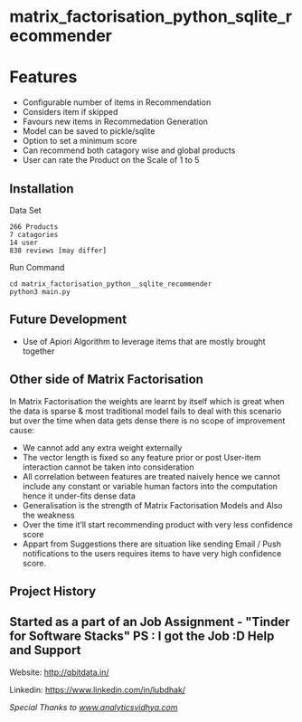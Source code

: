 # matrix_factorisation_python_sqlite_recommender


Features
============

- Configurable number of items in Recommendation
- Considers item if skipped
- Favours new items in Recommedation Generation
- Model can be saved to pickle/sqlite
- Option to set a minimum score
- Can recommend both catagory wise and global products
- User can rate the Product on the Scale of 1 to 5
 

Installation
------------
Data Set
~~~~~~~~~~~~
266 Products
7 catagories
14 user
838 reviews [may differ]
~~~~~~~~~~~~~~~~~


Run Command
~~~~~~~~~~~~
cd matrix_factorisation_python__sqlite_recommender
python3 main.py
~~~~~~~~~~~~~~~~~

Future Development
-----------
- Use of Apiori Algorithm to leverage items that are mostly brought together

Other side of Matrix Factorisation 
-----------
In Matrix Factorisation the weights are learnt by itself which is great when the data is sparse & most traditional model fails to deal with this scenario but over the time when data gets dense there is no scope of improvement cause: 

- We cannot add any extra weight externally
- The vector length is fixed so any feature prior or post User-item interaction cannot be taken into consideration
- All correlation between features are treated naively hence we cannot include any constant or variable human factors into the computation hence it under-fits dense data
- Generalisation is the strength of Matrix Factorisation Models and Also the weakness
- Over the time it’ll start recommending product with very less confidence score
- Appart from Suggestions there are situation like sending Email / Push notifications to the users requires items to have very high confidence score.


Project History
---------------
Started as a part of an Job Assignment - "Tinder for Software Stacks"
PS : I got the Job :D
Help and Support
----------------
Website: http://qbitdata.in/

Linkedin: https://www.linkedin.com/in/lubdhak/

_Special Thanks to www.analyticsvidhya.com_
